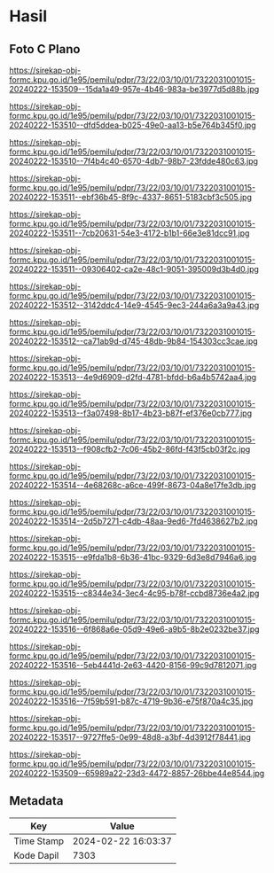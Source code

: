 # Hasil

## Foto C Plano

https://sirekap-obj-formc.kpu.go.id/1e95/pemilu/pdpr/73/22/03/10/01/7322031001015-20240222-153509--15da1a49-957e-4b46-983a-be3977d5d88b.jpg

https://sirekap-obj-formc.kpu.go.id/1e95/pemilu/pdpr/73/22/03/10/01/7322031001015-20240222-153510--dfd5ddea-b025-49e0-aa13-b5e764b345f0.jpg

https://sirekap-obj-formc.kpu.go.id/1e95/pemilu/pdpr/73/22/03/10/01/7322031001015-20240222-153510--7f4b4c40-6570-4db7-98b7-23fdde480c63.jpg

https://sirekap-obj-formc.kpu.go.id/1e95/pemilu/pdpr/73/22/03/10/01/7322031001015-20240222-153511--ebf36b45-8f9c-4337-8651-5183cbf3c505.jpg

https://sirekap-obj-formc.kpu.go.id/1e95/pemilu/pdpr/73/22/03/10/01/7322031001015-20240222-153511--7cb20631-54e3-4172-b1b1-66e3e81dcc91.jpg

https://sirekap-obj-formc.kpu.go.id/1e95/pemilu/pdpr/73/22/03/10/01/7322031001015-20240222-153511--09306402-ca2e-48c1-9051-395009d3b4d0.jpg

https://sirekap-obj-formc.kpu.go.id/1e95/pemilu/pdpr/73/22/03/10/01/7322031001015-20240222-153512--3142ddc4-14e9-4545-9ec3-244a6a3a9a43.jpg

https://sirekap-obj-formc.kpu.go.id/1e95/pemilu/pdpr/73/22/03/10/01/7322031001015-20240222-153512--ca71ab9d-d745-48db-9b84-154303cc3cae.jpg

https://sirekap-obj-formc.kpu.go.id/1e95/pemilu/pdpr/73/22/03/10/01/7322031001015-20240222-153513--4e9d6909-d2fd-4781-bfdd-b6a4b5742aa4.jpg

https://sirekap-obj-formc.kpu.go.id/1e95/pemilu/pdpr/73/22/03/10/01/7322031001015-20240222-153513--f3a07498-8b17-4b23-b87f-ef376e0cb777.jpg

https://sirekap-obj-formc.kpu.go.id/1e95/pemilu/pdpr/73/22/03/10/01/7322031001015-20240222-153513--f908cfb2-7c06-45b2-86fd-f43f5cb03f2c.jpg

https://sirekap-obj-formc.kpu.go.id/1e95/pemilu/pdpr/73/22/03/10/01/7322031001015-20240222-153514--4e68268c-a6ce-499f-8673-04a8e17fe3db.jpg

https://sirekap-obj-formc.kpu.go.id/1e95/pemilu/pdpr/73/22/03/10/01/7322031001015-20240222-153514--2d5b7271-c4db-48aa-9ed6-7fd4638627b2.jpg

https://sirekap-obj-formc.kpu.go.id/1e95/pemilu/pdpr/73/22/03/10/01/7322031001015-20240222-153515--e9fda1b8-6b36-41bc-9329-6d3e8d7946a6.jpg

https://sirekap-obj-formc.kpu.go.id/1e95/pemilu/pdpr/73/22/03/10/01/7322031001015-20240222-153515--c8344e34-3ec4-4c95-b78f-ccbd8736e4a2.jpg

https://sirekap-obj-formc.kpu.go.id/1e95/pemilu/pdpr/73/22/03/10/01/7322031001015-20240222-153516--6f868a6e-05d9-49e6-a9b5-8b2e0232be37.jpg

https://sirekap-obj-formc.kpu.go.id/1e95/pemilu/pdpr/73/22/03/10/01/7322031001015-20240222-153516--5eb4441d-2e63-4420-8156-99c9d7812071.jpg

https://sirekap-obj-formc.kpu.go.id/1e95/pemilu/pdpr/73/22/03/10/01/7322031001015-20240222-153516--7f59b591-b87c-4719-9b36-e75f870a4c35.jpg

https://sirekap-obj-formc.kpu.go.id/1e95/pemilu/pdpr/73/22/03/10/01/7322031001015-20240222-153517--9727ffe5-0e99-48d8-a3bf-4d3912f78441.jpg

https://sirekap-obj-formc.kpu.go.id/1e95/pemilu/pdpr/73/22/03/10/01/7322031001015-20240222-153509--65989a22-23d3-4472-8857-26bbe44e8544.jpg


## Metadata

| Key        | Value               |
| ---------- | ------------------- |
| Time Stamp | 2024-02-22 16:03:37 |
| Kode Dapil | 7303                |



